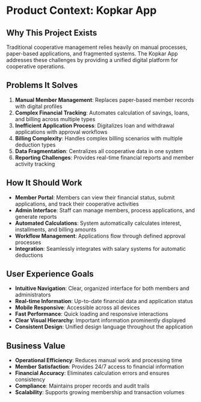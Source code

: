 # Product Context: Kopkar App

## Why This Project Exists

Traditional cooperative management relies heavily on manual processes, paper-based applications, and fragmented systems. The Kopkar App addresses these challenges by providing a unified digital platform for cooperative operations.

## Problems It Solves

1. **Manual Member Management**: Replaces paper-based member records with digital profiles
2. **Complex Financial Tracking**: Automates calculation of savings, loans, and billing across multiple types
3. **Inefficient Application Process**: Digitalizes loan and withdrawal applications with approval workflows
4. **Billing Complexity**: Handles complex billing scenarios with multiple deduction types
5. **Data Fragmentation**: Centralizes all cooperative data in one system
6. **Reporting Challenges**: Provides real-time financial reports and member activity tracking

## How It Should Work

-   **Member Portal**: Members can view their financial status, submit applications, and track their cooperative activities
-   **Admin Interface**: Staff can manage members, process applications, and generate reports
-   **Automated Calculations**: System automatically calculates interest, installments, and billing amounts
-   **Workflow Management**: Applications flow through defined approval processes
-   **Integration**: Seamlessly integrates with salary systems for automatic deductions

## User Experience Goals

-   **Intuitive Navigation**: Clear, organized interface for both members and administrators
-   **Real-time Information**: Up-to-date financial data and application status
-   **Mobile Responsive**: Accessible across all devices
-   **Fast Performance**: Quick loading and responsive interactions
-   **Clear Visual Hierarchy**: Important information prominently displayed
-   **Consistent Design**: Unified design language throughout the application

## Business Value

-   **Operational Efficiency**: Reduces manual work and processing time
-   **Member Satisfaction**: Provides 24/7 access to financial information
-   **Financial Accuracy**: Eliminates calculation errors and ensures consistency
-   **Compliance**: Maintains proper records and audit trails
-   **Scalability**: Supports growing membership and transaction volumes
